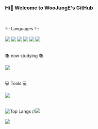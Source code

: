 ### Hi👋 Welcome to WooJungE's GitHub
</br></br>
✨: <a> Languages </a> ✨:
</br></br>
<img src="https://img.shields.io/badge/Python-3776AB?style=flat&logo=Python&logoColor=white"/>
<img src="https://img.shields.io/badge/C-A8B9CC?style=flat&logo=C&logoColor=white"/>
<img src="https://img.shields.io/badge/JavaScript-F7DF1E?style=flat&logo=JavaScript&logoColor=white"/>
<img src="https://img.shields.io/badge/HTML5-E34F26?style=flat&logo=HTML5&logoColor=white"/>
<img src="https://img.shields.io/badge/CSS3-1572B6?style=flat&logo=CSS3&logoColor=white"/>
<img src="https://img.shields.io/badge/Java-007396?style=flat&logo=OpenJDK&logoColor=white"/>
</br></br></br>
:books: <a> now studying </a> :books:
</br></br>
<img src="https://img.shields.io/badge/C++-00599C?style=flat&logo=C++&logoColor=white"/>
</br></br></br>
:computer: <a> Tools </a> :computer:
</br></br>
<img src="https://img.shields.io/badge/GitHub-181717?style=flat&logo=Github&logoColor=white"/>
</br></br></br>
![Top Langs](https://github-readme-stats.vercel.app/api/top-langs/?WooJungE=6810779s&layout=compact&theme=tokyonight)
//<img src="https://github-readme-stats.vercel.app/api/top-langs/?username=WooJungE&layout=compact">
<br><br>
<img src="https://github-readme-stats.vercel.app/api?username=WooJungE&show_icons=true">

<!--
**WooJungE/WooJungE** is a ✨ _special_ ✨ repository because its `README.md` (this file) appears on your GitHub profile.

Here are some ideas to get you started:

- 🔭 I’m currently working on ...
- 🌱 I’m currently learning ...
- 👯 I’m looking to collaborate on ...
- 🤔 I’m looking for help with ...
- 💬 Ask me about ...
- 📫 How to reach me: ...
- 😄 Pronouns: ...
- ⚡ Fun fact: ...
-->
